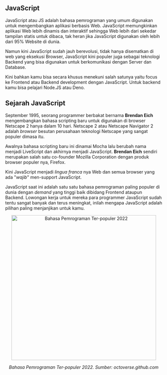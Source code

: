 ## JavaScript

JavaScript atau JS adalah bahasa pemrograman yang umum digunakan untuk mengembangkan aplikasi berbasis Web. JavaScript memungkinkan aplikasi Web lebih dinamis dan interaktif sehingga Web lebih dari sekedar tampilan statis untuk dibaca, tak heran jika JavaScript digunakan oleh lebih dari 95% Website di dunia.

Namun kini JavaScript sudah jauh berevolusi, tidak hanya disematkan di web yang eksekusi Browser, JavaScript kini populer juga sebagai teknologi Backend yang bisa digunakan untuk berkomunikasi dengan Server dan Database.

Kini bahkan kamu bisa secara khusus menekuni salah satunya yaitu focus ke Frontend atau Backend development dengan JavaScript. Untuk backend kamu bisa pelajari Node.JS atau Deno.

## Sejarah JavaScript

September 1995, seorang programmer berbakat bernama **Brendan Eich** mengembangkan bahasa scripting baru untuk digunakan di browser Netscape 2 hanya dalam 10 hari. Netscape 2 atau Netscape Navigator 2 adalah *browser* besutan perusahaan teknologi Netscape yang sangat populer dimasa itu.

Awalnya bahasa scripting baru ini dinamai Mocha lalu berubah nama menjadi LiveScript dan akhirnya menjadi JavaScript. **Brendan Eich** sendiri merupakan salah satu co-founder Mozilla Corporation dengan produk browser populer nya, Firefox.

Kini JavaScript menjadi _lingua franca_ nya Web dan semua browser yang ada "_wajib_" men-support JavaScript.

JavaScript saat ini adalah satu satu bahasa pemrograman paling populer di dunia dengan _demand_ yang tinggi baik dibidang Frontend ataupun Backend. Lowongan kerja untuk mereka para programmer JavaScript sudah tentu sangat banyak dan terus meningkat, inilah mengapa JavaScript adalah pilihan paling menjanjikan untuk kamu.

<div align="center">
<img width="464" alt="Bahasa Pemrograman Ter-populer 2022" src="https://user-images.githubusercontent.com/3906229/210478432-bf7806a8-def4-4781-9683-88d12f656f95.PNG">
</div>

<p align="center"><i>Bahasa Pemrograman Ter-populer 2022. Sumber: octoverse.github.com</i></p>

